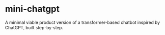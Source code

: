 # mini-chatgpt
A minimal viable product version of a transformer-based chatbot inspired by ChatGPT, built step-by-step.
